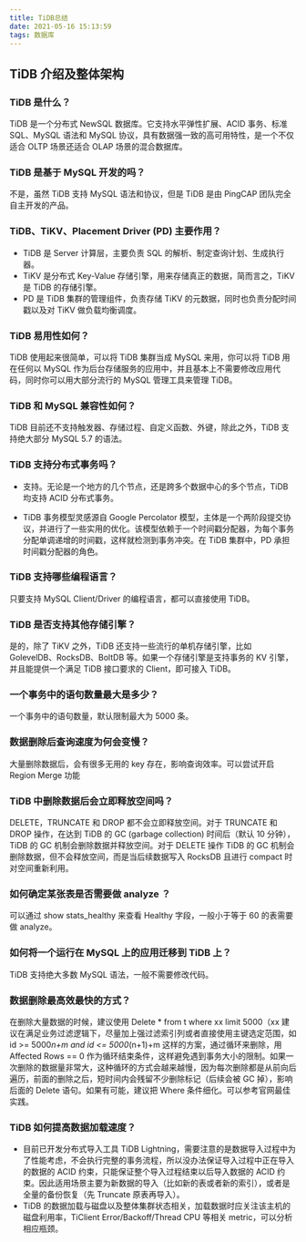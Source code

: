 ```yaml
---
title: TiDB总结
date: 2021-05-16 15:13:59
tags: 数据库
---
```


## TiDB 介绍及整体架构

### TiDB 是什么？

TiDB 是一个分布式 NewSQL 数据库。它支持水平弹性扩展、ACID 事务、标准 SQL、MySQL 语法和 MySQL 协议，具有数据强一致的高可用特性，是一个不仅适合 OLTP 场景还适合 OLAP 场景的混合数据库。

### TiDB 是基于 MySQL 开发的吗？

不是，虽然 TiDB 支持 MySQL 语法和协议，但是 TiDB 是由 PingCAP 团队完全自主开发的产品。

### TiDB、TiKV、Placement Driver (PD) 主要作用？
- TiDB 是 Server 计算层，主要负责 SQL 的解析、制定查询计划、生成执行器。
- TiKV 是分布式 Key-Value 存储引擎，用来存储真正的数据，简而言之，TiKV 是 TiDB 的存储引擎。
- PD 是 TiDB 集群的管理组件，负责存储 TiKV 的元数据，同时也负责分配时间戳以及对 TiKV 做负载均衡调度。

### TiDB 易用性如何？

TiDB 使用起来很简单，可以将 TiDB 集群当成 MySQL 来用，你可以将 TiDB 用在任何以 MySQL 作为后台存储服务的应用中，并且基本上不需要修改应用代码，同时你可以用大部分流行的 MySQL 管理工具来管理 TiDB。

### TiDB 和 MySQL 兼容性如何？

TiDB 目前还不支持触发器、存储过程、自定义函数、外键，除此之外，TiDB 支持绝大部分 MySQL 5.7 的语法。

### TiDB 支持分布式事务吗？

- 支持。无论是一个地方的几个节点，还是跨多个数据中心的多个节点，TiDB 均支持 ACID 分布式事务。

- TiDB 事务模型灵感源自 Google Percolator 模型，主体是一个两阶段提交协议，并进行了一些实用的优化。该模型依赖于一个时间戳分配器，为每个事务分配单调递增的时间戳，这样就检测到事务冲突。在 TiDB 集群中，PD 承担时间戳分配器的角色。

### TiDB 支持哪些编程语言？

只要支持 MySQL Client/Driver 的编程语言，都可以直接使用 TiDB。

### TiDB 是否支持其他存储引擎？

是的，除了 TiKV 之外，TiDB 还支持一些流行的单机存储引擎，比如 GolevelDB、RocksDB、BoltDB 等。如果一个存储引擎是支持事务的 KV 引擎，并且能提供一个满足 TiDB 接口要求的 Client，即可接入 TiDB。

### 一个事务中的语句数量最大是多少？

一个事务中的语句数量，默认限制最大为 5000 条。

### 数据删除后查询速度为何会变慢？
大量删除数据后，会有很多无用的 key 存在，影响查询效率。可以尝试开启 Region Merge 功能

### TiDB 中删除数据后会立即释放空间吗？
DELETE，TRUNCATE 和 DROP 都不会立即释放空间。对于 TRUNCATE 和 DROP 操作，在达到 TiDB 的 GC (garbage collection) 时间后（默认 10 分钟），TiDB 的 GC 机制会删除数据并释放空间。对于 DELETE 操作 TiDB 的 GC 机制会删除数据，但不会释放空间，而是当后续数据写入 RocksDB 且进行 compact 时对空间重新利用。

### 如何确定某张表是否需要做 analyze ？
可以通过 show stats_healthy 来查看 Healthy 字段，一般小于等于 60 的表需要做 analyze。



### 如何将一个运行在 MySQL 上的应用迁移到 TiDB 上？
TiDB 支持绝大多数 MySQL 语法，一般不需要修改代码。

### 数据删除最高效最快的方式？

在删除大量数据的时候，建议使用 Delete * from t where xx limit 5000（xx 建议在满足业务过滤逻辑下，尽量加上强过滤索引列或者直接使用主键选定范围，如 id >= 5000*n+m and id <= 5000*(n+1)+m 这样的方案，通过循环来删除，用 Affected Rows == 0 作为循环结束条件，这样避免遇到事务大小的限制。如果一次删除的数据量非常大，这种循环的方式会越来越慢，因为每次删除都是从前向后遍历，前面的删除之后，短时间内会残留不少删除标记（后续会被 GC 掉），影响后面的 Delete 语句。如果有可能，建议把 Where 条件细化。可以参考官网最佳实践。


### TiDB 如何提高数据加载速度？

- 目前已开发分布式导入工具 TiDB Lightning，需要注意的是数据导入过程中为了性能考虑，不会执行完整的事务流程，所以没办法保证导入过程中正在导入的数据的 ACID 约束，只能保证整个导入过程结束以后导入数据的 ACID 约束。因此适用场景主要为新数据的导入（比如新的表或者新的索引），或者是全量的备份恢复（先 Truncate 原表再导入）。
- TiDB 的数据加载与磁盘以及整体集群状态相关，加载数据时应关注该主机的磁盘利用率，TiClient Error/Backoff/Thread CPU 等相关 metric，可以分析相应瓶颈。 
